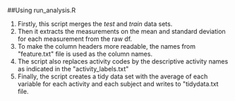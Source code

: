 ##Using run_analysis.R
1. Firstly, this script merges the _test_ and _train_ data sets. 
2. Then it extracts  the measurements on the mean and standard deviation for each measurement from the raw df. 
3. To make the column headers more readable, the names from "feature.txt" file is used as the column names.
4. The script also replaces activity codes by the  descriptive activity names as indicated in the "activity_labels.txt"
5. Finally, the script creates a tidy data set with the average of each variable for each activity and each subject and writes to "tidydata.txt file.


 
